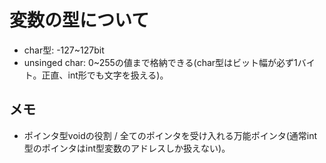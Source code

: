# 変数の型について
- char型: -127~127bit
- unsinged char: 0~255の値まで格納できる(char型はビット幅が必ず1バイト。正直、int形でも文字を扱える)。
## メモ
- ポインタ型voidの役割 / 全てのポインタを受け入れる万能ポインタ(通常int型のポインタはint型変数のアドレスしか扱えない)。